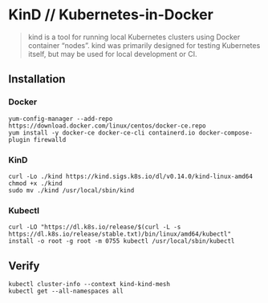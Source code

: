 # KinD // Kubernetes-in-Docker

> kind is a tool for running local Kubernetes clusters using Docker container “nodes”.
kind was primarily designed for testing Kubernetes itself, but may be used for local development or CI.

## Installation

### Docker

```shell
yum-config-manager --add-repo https://download.docker.com/linux/centos/docker-ce.repo
yum install -y docker-ce docker-ce-cli containerd.io docker-compose-plugin firewalld
```

### KinD

```shell
curl -Lo ./kind https://kind.sigs.k8s.io/dl/v0.14.0/kind-linux-amd64
chmod +x ./kind
sudo mv ./kind /usr/local/sbin/kind
```

### Kubectl

```shell
curl -LO "https://dl.k8s.io/release/$(curl -L -s https://dl.k8s.io/release/stable.txt)/bin/linux/amd64/kubectl"
install -o root -g root -m 0755 kubectl /usr/local/sbin/kubectl
```

## Verify

```shell
kubectl cluster-info --context kind-kind-mesh
kubectl get --all-namespaces all
```
